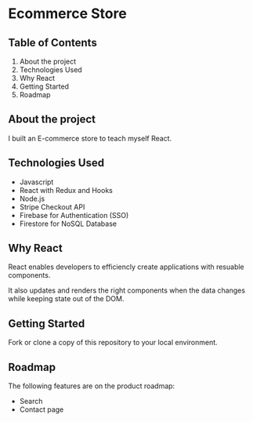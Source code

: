 # Ecommerce Store

## Table of Contents

1. About the project
2. Technologies Used
3. Why React
4. Getting Started 
5. Roadmap

## About the project 

I built an E-commerce store to teach myself React. 

## Technologies Used
- Javascript
- React with Redux and Hooks
- Node.js
- Stripe Checkout API
- Firebase for Authentication (SSO)
- Firestore for NoSQL Database

## Why React

React enables developers to efficiencly create applications with resuable components. 

It also updates and renders the right components when the data changes while keeping state out of the DOM.

## Getting Started

Fork or clone a copy of this repository to your local environment. 

## Roadmap
The following features are on the product roadmap:

- Search
- Contact page
